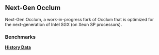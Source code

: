 ## Next-Gen Occlum

Next-Gen Occlum, a work-in-progress fork of Occlum that is optimized for the next-generation of Intel SGX (on Xeon SP processors).

### Benchmarks

[**History Data**](https://occlum.io/ngo/dev/benchmarks/)
